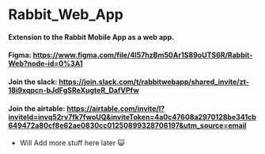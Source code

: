 # Rabbit_Web_App
#### Extension to the Rabbit Mobile App as a web app.
#### Figma: https://www.figma.com/file/4I57hzBm50Ar1S89oUTS6R/Rabbit-Web?node-id=0%3A1
#### Join the slack: https://join.slack.com/t/rabbitwebapp/shared_invite/zt-18i9xqpcn-bJdFgSReXugteR_DafVPfw
#### Join the airtable: https://airtable.com/invite/l?inviteId=invq52rv7fk7fwoUQ&inviteToken=4a0c47608a2970128be341cb649472a80cf8e62ae0830cc01250899328706197&utm_source=email

- Will Add more stuff here later 😺
